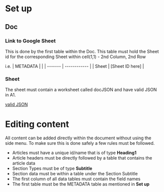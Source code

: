 # Set up
## Doc
### Link to Google Sheet

This is done by the first table within the Doc. This table must hold the Sheet id for the corresponding Sheet within cell(1,1) - 2nd Column, 2nd Row

i.e.
| METADATA     |       |
| ------- | ------------ |
| Sheet | [Sheet ID here] |
### Sheet
The sheet must contain a worksheet called docJSON and have valid JSON in A1. 

[valid JSON](https://github.com/IDEMSInternational/sidekick/blob/main/example/sheet.json)
# Editing content
All content can be added directly within the document without using the side menu. To make sure this is done safely a few rules must be followed.
- Articles must have a unique id/name that is of type **Heading1**
- Article headers must be directly followed by a table that contains the article data
- Section Types must be of type **Subtitle**
- Section data must be within a table under the Section Subtitle
- The first column of all data tables must contain the field names
- The first table must be the METADATA table as mentioned in **Set up**